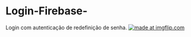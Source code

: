 # Login-Firebase-
Login com autenticação de redefinição de senha. 
<a href="https://imgflip.com/gif/2f1h7y"><img src="https://i.imgflip.com/2f1h7y.gif" title="made at imgflip.com"/></a>
